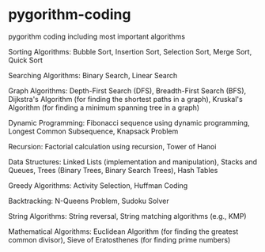 # pygorithm-coding
pygorithm coding including most important algorithms


Sorting Algorithms:
  Bubble Sort,
  Insertion Sort,
  Selection Sort,
  Merge Sort,
  Quick Sort
  
Searching Algorithms:
  Binary Search,
  Linear Search

Graph Algorithms:
  Depth-First Search (DFS),
  Breadth-First Search (BFS),
  Dijkstra's Algorithm (for finding the shortest paths in a graph),
  Kruskal's Algorithm (for finding a minimum spanning tree in a graph)
  
Dynamic Programming:
  Fibonacci sequence using dynamic programming,
  Longest Common Subsequence,
  Knapsack Problem
  
Recursion:
  Factorial calculation using recursion,
  Tower of Hanoi
  
Data Structures:
  Linked Lists (implementation and manipulation),
  Stacks and Queues,
  Trees (Binary Trees, Binary Search Trees),
  Hash Tables
  
Greedy Algorithms:
  Activity Selection,
  Huffman Coding
  
Backtracking:
  N-Queens Problem,
  Sudoku Solver
  
String Algorithms:
  String reversal,
  String matching algorithms (e.g., KMP)
  
Mathematical Algorithms:
  Euclidean Algorithm (for finding the greatest common divisor),
  Sieve of Eratosthenes (for finding prime numbers)
